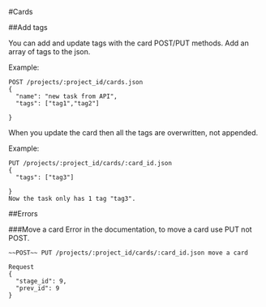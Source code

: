 #Cards

##Add tags

You can add and update tags with the card POST/PUT methods. Add an array of tags to the json. 

Example:

```
POST /projects/:project_id/cards.json
{
  "name": "new task from API",
  "tags": ["tag1","tag2"]
  
}
```

When you update the card then all the tags are overwritten, not appended. 

Example:

```
PUT /projects/:project_id/cards/:card_id.json 
{
  "tags": ["tag3"]
  
}
Now the task only has 1 tag "tag3".
```
##Errors

###Move a card
Error in the documentation, to move a card use PUT not POST.

```
~~POST~~ PUT /projects/:project_id/cards/:card_id.json move a card

Request
{
  "stage_id": 9,
  "prev_id": 9
}
```


